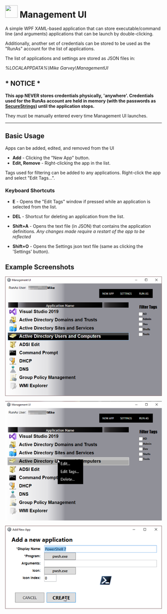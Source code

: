 # <img src="ManagementUI/Media/gear.ico" width="40" height="40"/> Management UI

A simple WPF XAML-based application that can store executable/command line (and arguments) applications that can be launch by double-clicking.

Additionally, another set of credentials can be stored to be used as the "RunAs" account for the list of applications.

The list of applications and settings are stored as JSON files in:

_%LOCALAPPDATA%\Mike Garvey\ManagementUI_

## __* NOTICE *__

__This app NEVER stores credentials physically, 'anywhere'.  Credentials used for the RunAs account are held in memory (with the passwords as [SecureStrings](https://docs.microsoft.com/en-us/dotnet/api/system.security.securestring?view=netframework-4.8)) until the application stops.__  

They must be manually entered every time Management UI launches.

---

## Basic Usage

Apps can be added, edited, and removed from the UI
* __Add__ - Clicking the "New App" button.
* __Edit, Remove__ - Right-clicking the app in the list.

Tags used for filtering can be added to any applications.  Right-click the app and select "Edit Tags...".

### Keyboard Shortcuts

* __E__ - Opens the "Edit Tags" window if pressed while an application is selected from the list.

* __DEL__ - Shortcut for deleting an application from the list.

* __Shift+A__ - Opens the text file (in JSON) that contains the application definitions. *Any changes made require a restart of the app to be reflected*

* __Shift+O__ - Opens the Settings json text file (same as clicking the 'Settings' button).

## Example Screenshots

![(Example UI)](Screenshots/UI_1.png)

![(Example UI #2)](Screenshots/UI_2.png)

![(Example UI #3)](Screenshots/New_App_1.png)